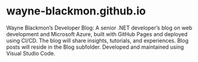 # wayne-blackmon.github.io
Wayne Blackmon’s Developer Blog: A senior .NET developer’s blog on web development and Microsoft Azure, built with GitHub Pages and deployed using CI/CD. The blog will share insights, tutorials, and experiences. Blog posts will reside in the Blog subfolder. Developed and maintained using Visual Studio Code.
